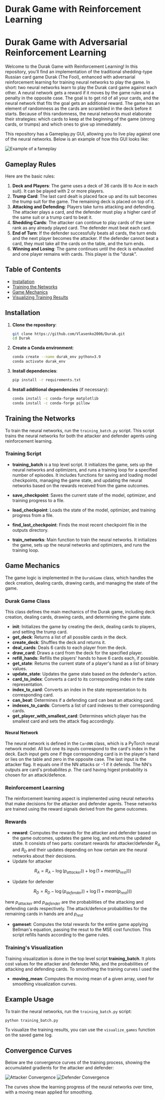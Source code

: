 # Durak Game with Reinforcement Learning
# Durak Game with Adversarial Reinforcement Learning

Welcome to the Durak Game with Reinforcement Learning! In this repository, you'll find an implementation of the traditional shedding-type Russian card game Durak (The Fool), enhanced with adversarial reinforcement learning for training neural networks to play the game. In short: two neural networks learn to play the Durak card game against each other. A neural network gets a reward if it moves by the game rules and a penalty in the opposite case. The goal is to get rid of all your cards, and the neural network that fits the goal gets an additional reward. The game has an element of randomness as the cards are scrambled in the deck before it starts. Because of this randomness, the neural networks must elaborate their strategies: which cards to keep at the beginning of the game (strong cards, or trumps) and which ones to give up immediately. 

This repository has a Gameplay.py GUI, allowing you to live play against one of the neural networks.  Below is an example of how this GUI looks like:


![Example of a fameplay](https://github.com/Vlasenko2006/Durak/blob/main/Durak_game.png)

## Gameplay Rules

Here are the basic rules:

1. **Deck and Players**: The game uses a deck of 36 cards (6 to Ace in each suit). It can be played with 2 or more players.
2. **Trump Card**: The last card dealt is placed face up and its suit becomes the trump suit for the game. The remaining deck is placed on top of it.
3. **Attacking and Defending**: Players take turns attacking and defending. The attacker plays a card, and the defender must play a higher card of the same suit or a trump card to beat it.
4. **Shedding Cards**: The attacker can continue to play cards of the same rank as any already played card. The defender must beat each card.
5. **End of Turn**: If the defender successfully beats all cards, the turn ends and the next player becomes the attacker. If the defender cannot beat a card, they must take all the cards on the table, and the turn ends.
6. **Winning and Losing**: The game continues until the deck is exhausted and one player remains with cards. This player is the "durak".


## Table of Contents
- [Installation](#installation)
- [Training the Networks](#training-the-networks)
- [Game Mechanics](#game-mechanics)
- [Visualizing Training Results](#visualizing-training-results)

## Installation

1. **Clone the repository**:
   ```sh
   git clone https://github.com/Vlasenko2006/Durak.git
   cd Durak
   ```

2. **Create a Conda environment**:
   ```sh
   conda create --name durak_env python=3.9
   conda activate durak_env
   ```

3. **Install dependencies**:
   ```sh
   pip install -r requirements.txt
   ```

4. **Install additional dependencies** (if necessary):
   ```sh
   conda install -c conda-forge matplotlib
   conda install -c conda-forge pillow
   ```

## Training the Networks

To train the neural networks, run the `training_batch.py` script. This script trains the neural networks for both the attacker and defender agents using reinforcement learning.

### Training Script

- **training_batch**  is a top level script. It initializes the game, sets up the neural networks and optimizers, and runs a training loop for a specified number of episodes. It includes functions for saving and loading model checkpoints, managing the game state, and updating the neural networks based on the rewards received from the game outcomes.

- **save_checkpoint**: Saves the current state of the model, optimizer, and training progress to a file.
- **load_checkpoint**: Loads the state of the model, optimizer, and training progress from a file.
- **find_last_checkpoint**: Finds the most recent checkpoint file in the outputs directory.
- **train_networks**: Main function to train the neural networks. It initializes the game, sets up the neural networks and optimizers, and runs the training loop.

## Game Mechanics

The game logic is implemented in the `DurakGame` class, which handles the deck creation, dealing cards, drawing cards, and managing the state of the game.

### Durak Game Class

This class defines the main mechanics of the Durak game, including deck creation, dealing cards, drawing cards, and determining the game state.

- **__init__**: Initializes the game by creating the deck, dealing cards to players, and setting the trump card.
- **get_deck**: Returns a list of all possible cards in the deck.
- **create_deck**: Shuffles the deck and returns it.
- **deal_cards**: Deals 6 cards to each player from the deck.
- **draw_card**: Draws a card from the deck for the specified player.
- **refill_hands**: Refills the players' hands to have 6 cards each, if possible.
- **get_state**: Returns the current state of a player's hand as a list of binary values.
- **update_state**: Updates the game state based on the defender's action.
- **card_to_index**: Converts a card to its corresponding index in the state representation.
- **index_to_card**: Converts an index in the state representation to its corresponding card.
- **can_beat**: Determines if a defending card can beat an attacking card.
- **indexes_to_cards**: Converts a list of card indexes to their corresponding cards.
- **get_player_with_smallest_card**: Determines which player has the smallest card and sets the attack flag accordingly.

#### Neural Network

The neural network is defined in the `CardNN` class, which is a PyTorch neural network model. All but one its inputs correspond to the card's index in the deck. Each input gets one if thge corresponding card is in the player's hand or lies on the table and zero in the opposite case. The last input is the attacker flag. It equals one if the NN attacks or -1 if it defends. The NN's outputs are card's probabilites $p$. The card having higest probability is chosen for an attack/defence.   

### Reinforcement Learning

The reinforcement learning aspect is implemented using neural networks that make decisions for the attacker and defender agents. These networks are trained using the reward signals derived from the game outcomes.


### Rewards


- **reward**: Computes the rewards for the attacker and defender based on the game outcomes, updates the game log, and returns the updated state. It consists of two parts: constant rewards for attacker/defender $R_A$ and $R_D$ and their updates depending on how certain are the neural networks about their decisions.
- Update for attacker 

$$
R_A = R_A - \log(p_{attacker})) + \log(1 + mean(p_{rest})))
$$

- Update for defender

$$
R_D = R_D - \log(p_{defender})) + \log(1 + mean(p_{rest})))
$$

here $p_{attacker}$ and $p_{defender}$ are the probabilities of the attacking and defending cards respectively. The attack/defence probabilities for  the remaining cards in hands are and $p_{rest}$ 


- **gameset**: Computes the total rewards for the entire game applying Bellman's equation, passing the resut to the MSE cost function. This script refills hands according to the game rules.  


### Training's Visualization

Training visualization is done in the top level script **training_batch**. It plots cost values for the attacker and defender NNs, and the probabilities of attacking and defending cards. To smootheng the training curves I used the 
- **moving_mean**: Computes the moving mean of a given array, used for smoothing visualization curves.

## Example Usage

To train the neural networks, run the `training_batch.py` script:

```sh
python training_batch.py
```

To visualize the training results, you can use the `visualize_games` function on the saved game log.

## Convergence Curves

Below are the convergence curves of the training process, showing the accumulated gradients for the attacker and defender:

![Attacker Convergence](images/attacker_convergence.png)
![Defender Convergence](images/defender_convergence.png)

The curves show the learning progress of the neural networks over time, with a moving mean applied for smoothing.
